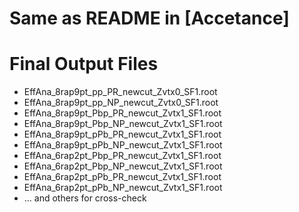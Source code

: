 # Same as README in [Accetance]

# Final Output Files
- EffAna_8rap9pt_pp_PR_newcut_Zvtx0_SF1.root
- EffAna_8rap9pt_pp_NP_newcut_Zvtx0_SF1.root
- EffAna_8rap9pt_Pbp_PR_newcut_Zvtx1_SF1.root
- EffAna_8rap9pt_Pbp_NP_newcut_Zvtx1_SF1.root
- EffAna_8rap9pt_pPb_PR_newcut_Zvtx1_SF1.root
- EffAna_8rap9pt_pPb_NP_newcut_Zvtx1_SF1.root
- EffAna_6rap2pt_Pbp_PR_newcut_Zvtx1_SF1.root
- EffAna_6rap2pt_Pbp_NP_newcut_Zvtx1_SF1.root
- EffAna_6rap2pt_pPb_PR_newcut_Zvtx1_SF1.root
- EffAna_6rap2pt_pPb_NP_newcut_Zvtx1_SF1.root
- ... and others for cross-check

